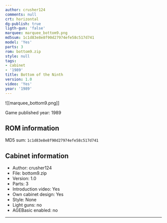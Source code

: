 ```yaml
---
author: crusher124
comments: null
crt: horizontal
dg-publish: true
ligth-gun: 'false'
marquee: marquee_bottom9.png
md5sum: 1c1d83e8e8f90d27974efe58c517d741
model: 'Yes'
parts: 3
rom: bottom9.zip
style: null
tags:
- cabinet
- '1989'
title: Bottom of the Ninth
version: 1.0
video: 'Yes'
year: '1989'
---
```


![[marquee_bottom9.png]]

Game published year: 1989

## ROM information

MD5 sum: `1c1d83e8e8f90d27974efe58c517d741` 

## Cabinet information

- Author: crusher124
- File: bottom9.zip
- Version: 1.0
- Parts: 3
- Introduction video: Yes
- Own cabinet design: Yes
- Style: None
- Light guns: no
- AGEBasic enabled: no

---
